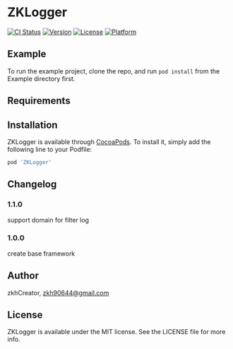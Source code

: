 # ZKLogger

[![CI Status](https://img.shields.io/travis/zkhCreator/ZKLogger.svg?style=flat)](https://travis-ci.org/zkhCreator/ZKLogger)
[![Version](https://img.shields.io/cocoapods/v/ZKLogger.svg?style=flat)](https://cocoapods.org/pods/ZKLogger)
[![License](https://img.shields.io/cocoapods/l/ZKLogger.svg?style=flat)](https://cocoapods.org/pods/ZKLogger)
[![Platform](https://img.shields.io/cocoapods/p/ZKLogger.svg?style=flat)](https://cocoapods.org/pods/ZKLogger)

## Example

To run the example project, clone the repo, and run `pod install` from the Example directory first.

## Requirements

## Installation

ZKLogger is available through [CocoaPods](https://cocoapods.org). To install
it, simply add the following line to your Podfile:

```ruby
pod 'ZKLogger'
```

## Changelog

### 1.1.0

support domain for filter log

### 1.0.0

create base framework

## Author

zkhCreator, zkh90644@gmail.com

## License

ZKLogger is available under the MIT license. See the LICENSE file for more info.
